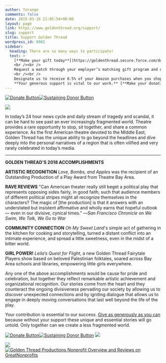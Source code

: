```yaml
---
author: Torange
comments: false
date: 2015-03-16 21:05:54+00:00
layout: page
link: https://www.goldenthread.org/support/
slug: support
title: Support Golden Thread
wordpress_id: 8982
sidebar:
  heading: There are so many ways to participate!
  text: >
    [**Make your gift today**](https://goldenthread.secure.force.com/donate/?dfId=a0nj0000003z3ikAAA).	
    <br /><br />
    Request a match through your employer’s matching gift program and double your gift!
    <br /><br />
    Designate us to receive 0.5% of your Amazon purchases when you shop through [**smile.amazon.com**](http://smile.amazon.com).<br /><br />
    **Your generous support is vital to our work.** [**Make your donation today.**](https://goldenthread.secure.force.com/donate/?dfId=a0nf100000eMbmuAAC)
---
```


[![Donate Button](https://www.goldenthread.org/wp-content/uploads/2015/03/Donate-Button-400.jpg)](https://goldenthread.secure.force.com/donate/?dfId=a0nj0000003z3ikAAA)[![Sustaining Donor Button](https://www.goldenthread.org/wp-content/uploads/2015/03/Donate-Button-Sustaining-400.jpg)](https://goldenthread.secure.force.com/donate/?dfId=a0nf100000eMbl8AAC)

![](https://www.goldenthread.org/wp-content/uploads/2015/03/20thAnniversary-Line-1024x36.jpg)

In today’s 24 hour news cycle and daily stream of tragedy and scandal, it can be hard to see past an ever increasingly fragmented world. Theatre provides a rare opportunity to stop, sit together, and share a common experience. As the first American theatre devoted to the Middle East, Golden Thread has the unique ability to go beyond the headlines and dive deeply into the personal narratives of a region that is often vilified and very rarely celebrated in today’s media.

* * *

**GOLDEN THREAD'S 2018 ACCOMPLISHMENTS**

**ARTISTIC RECOGNITION**
_Love, Bombs, and Apples_ was the recipient of an 
Outstanding Production of a Play Award from Theatre Bay Area.

**RAVE REVIEWS**
"Can American theater really still beget a political play that represents opposing sides fairly, in good faith, such that audience members of different political stripes might all recognize themselves in the characters? The magic of [the production] is that it answers with an understated but insistent affirmative and wholly earns that hopeful outlook — even in our divisive, cynical times." —_San Francisco Chronicle_ on _We Swim, We Talk, We Go to War_

**COMMUNITY CONNECTION**
_Oh My Sweet Land_'s simple act of gathering in the kitchen for cooking and storytelling, 
turned a distant conflict into an intimate experience, and spread a little sweetness, even in the midst of a bitter world.

**GIRL POWER!**
_Leila’s Quest for Flight_, a new Golden Thread Fairytale Players show based on beloved Palestinian folktales,
soared across Bay Area schools and libraries, empowering little girls everywhere.


Any one of the above accomplishments would be cause for pride and celebration, but together they reflect remarkable artistic achievement and organizational recognition. Our stories come from the heart and they counteract the ongoing divisiveness pervading our society by allowing us to discover unexpected connections and by igniting dialogue that allows us to engage in deeply moving conversations that last well beyond the life of the play.

Your contribution is essential to our success. [Give as generously as you can](https://goldenthread.secure.force.com/donate/?dfId=a0nj0000003z3ikAAA) because without your support these unique and essential stories will go untold. Only together can we create a less fragmented world.

[![Donate Button](https://www.goldenthread.org/wp-content/uploads/2015/03/Donate-Button-400.jpg)](https://goldenthread.secure.force.com/donate/?dfId=a0nj0000003z3ikAAA)[![Sustaining Donor Button](https://www.goldenthread.org/wp-content/uploads/2015/03/Donate-Button-Sustaining-400.jpg)](https://goldenthread.secure.force.com/donate/?dfId=a0nf100000eMbl8AAC)
![](https://www.goldenthread.org/wp-content/uploads/2015/03/20thAnniversary-Line-1024x36.jpg)

[![](https://widgets.guidestar.org/gximage2?o=8177599&l=v4)](https://www.guidestar.org/profile/75-3009451)[![Golden Thread Productions Nonprofit Overview and Reviews on GreatNonprofits](https://cdn.greatnonprofits.org//img/2018-top-rated-awards-badge-embed.png?id=327909)](https://greatnonprofits.org/org/golden-thread-productions)